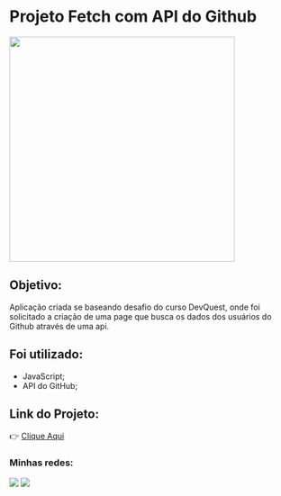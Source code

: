 # Projeto Fetch com API do Github

<img src="https://uploaddeimagens.com.br/images/004/625/125/full/asdasda.PNG?1696282567" width="400" />

## Objetivo:

Aplicação criada se baseando desafio do curso DevQuest, onde foi solicitado a criação de uma page que busca os dados dos usuários do Github através de uma api. 

## Foi utilizado:

- JavaScript;
- API do GitHub;

## Link do Projeto:

👉 <a href="https://jvitor88.github.io/projeto-github-api/" target="_blank">Clique Aqui</a>

### Minhas redes: 

<div>
  <a href="https://www.linkedin.com/in/jose-silveira-ti/" target="_blank"><img src="https://img.shields.io/badge/-LinkedIn-%230077B5?style=for-the-badge&logo=linkedin&logoColor=white" target="_blank"></a> 
  <a href = "mailto:jvsilveira11@gmail.com"><img src="https://img.shields.io/badge/-Gmail-%23333?style=for-the-badge&logo=gmail&logoColor=white" target="_blank"></a>
</div>
